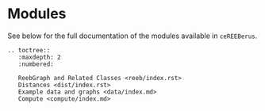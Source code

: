 # Modules

See below for the full documentation of the modules available in `ceREEBerus`.

```{eval-rst}
.. toctree::
   :maxdepth: 2
   :numbered:

   ReebGraph and Related Classes <reeb/index.rst>
   Distances <dist/index.rst>
   Example data and graphs <data/index.md>
   Compute <compute/index.md>
```
